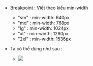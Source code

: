 - Breakpoint : Viết theo kiểu min-width
    + "sm" : min-width: 640px
    + "md" : min-width: 768px
    + "lg" : min-width: 1024px
    + "xl" : min-width: 1280px
    + "2xl" : min-width: 1536px

- Ta có thể dùng như sau :

    + <img class="w-16 md:w-32 lg:w-48" src="...">
